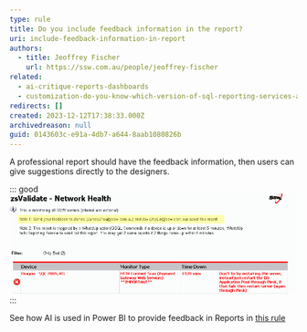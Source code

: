 ```yaml
---
type: rule
title: Do you include feedback information in the report?
uri: include-feedback-information-in-report
authors:
  - title: Jeoffrey Fischer
    url: https://ssw.com.au/people/jeoffrey-fischer
related:
  - ai-critique-reports-dashboards
  - customization-do-you-know-which-version-of-sql-reporting-services-and-visual-studio-you-are-using
redirects: []
created: 2023-12-12T17:38:33.000Z
archivedreason: null
guid: 0143603c-e91a-4db7-a644-8aab1080826b
---
```


<!--endintro-->

A professional report should have the feedback information, then users can give suggestions directly to the designers.

::: good  
![Figure: Good example - Include feedback information](/rules/include-feedback-information-in-report/ReportFeedback.gif)
:::

See how AI is used in Power BI to provide feedback in Reports in [this rule](/rules-to-better-power-bi/)

